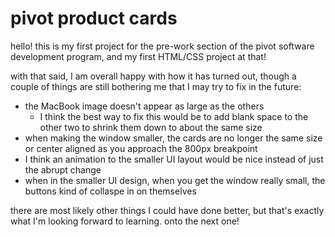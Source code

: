 # pivot product cards
hello! this is my first project for the pre-work section of the pivot software development program, and my first HTML/CSS project at that!

with that said, I am overall happy with how it has turned out, though a couple of things are still bothering me that I may try to fix in the future:
- the MacBook image doesn't appear as large as the others
    - I think the best way to fix this would be to add blank space to the other two to shrink them down to about the same size
- when making the window smaller, the cards are no longer the same size or center aligned as you approach the 800px breakpoint
- I think an animation to the smaller UI layout would be nice instead of just the abrupt change
- when in the smaller UI design, when you get the window really small, the buttons kind of collaspe in on themselves

there are most likely other things I could have done better, but that's exactly what I'm looking forward to learning. onto the next one!